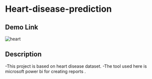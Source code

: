 # Heart-disease-prediction

## Demo Link
![heart](https://user-images.githubusercontent.com/89097984/129913139-84a762f3-45d7-48ee-aab0-d416a8b81b67.gif)

## Description
-This  project is based on heart disease dataset.
-The tool used here is microsoft power bi for creating reports .



